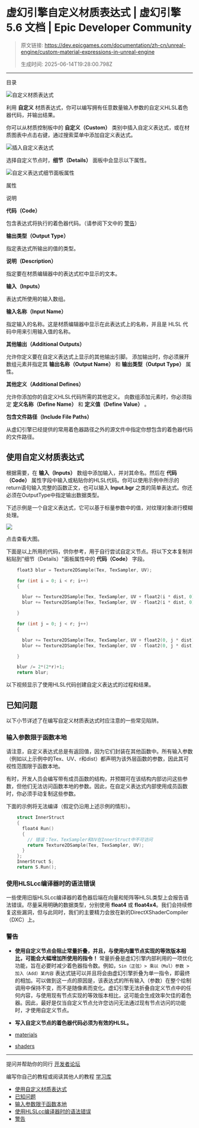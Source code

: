 # 虚幻引擎自定义材质表达式 | 虚幻引擎 5.6 文档 | Epic Developer Community

> 原文链接: https://dev.epicgames.com/documentation/zh-cn/unreal-engine/custom-material-expressions-in-unreal-engine
> 
> 生成时间: 2025-06-14T19:28:00.798Z

---

目录

![自定义材质表达式](https://dev.epicgames.com/community/api/documentation/image/3bf7ad25-8312-418b-bca4-b90b7c557bdd?resizing_type=fill&width=1920&height=335)

利用 **自定义** 材质表达式，你可以编写拥有任意数量输入参数的自定义HLSL着色器代码，并输出结果。

你可以从材质控制板中的 **自定义（Custom）** 类别中插入自定义表达式，或在材质图表中点击右键，通过搜索菜单中添加自定义表达式。

![插入自定义表达式](https://d1iv7db44yhgxn.cloudfront.net/documentation/images/89155a29-b0e2-46f9-97c7-a58184bacf71/insert-custom-node.png)

选择自定义节点时，**细节（Details）** 面板中会显示以下属性。

![自定义表达式细节面板属性](https://d1iv7db44yhgxn.cloudfront.net/documentation/images/3a1ae3e4-c0b9-498c-aa69-9d3fd523439a/custom-expression-properties.png)

属性

说明

**代码（Code）**

包含表达式将执行的着色器代码。（请参阅下文中的 [警告](/documentation/zh-cn/unreal-engine/custom-material-expressions-in-unreal-engine#warnings)）

**输出类型（Output Type）**

指定表达式所输出的值的类型。

**说明（Description）**

指定要在材质编辑器中的表达式栏中显示的文本。

**输入（Inputs）**

表达式所使用的输入数组。

**输入名称（Input Name）**

指定输入的名称。这是材质编辑器中显示在此表达式上的名称，并且是 HLSL 代码中用来引用输入值的名称。

**其他输出（Additional Outputs）**

允许你定义要在自定义表达式上显示的其他输出引脚。 添加输出时，你必须展开数组元素并指定其 **输出名称（Output Name）** 和 **输出类型（Output Type）** 属性。

**其他定义（Additional Defines）**

允许你添加你的自定义HLSL代码所需的其他定义。 向数组添加元素时，你必须指定 **定义名称（Define Name）** 和 **定义值（Define Value）** 。

**包含文件路径（Include File Paths）**

从虚幻引擎已经提供的常用着色器路径之外的源文件中指定你想包含的着色器代码的文件路径。

## 使用自定义材质表达式

根据需要，在 **输入（Inputs）** 数组中添加输入，并对其命名。然后在 **代码（Code）** 属性字段中输入或粘贴你的HLSL代码。你可以使用示例中所示的return语句输入完整的函数正文，也可以输入 **Input.bgr** 之类的简单表达式。你还必须在OutputType中指定输出数据类型。

下述示例是一个自定义表达式，它可以基于标量参数中的值，对纹理对象进行模糊处理。

[![](https://d1iv7db44yhgxn.cloudfront.net/documentation/images/669e4adc-962c-4692-a459-71a1b45ec5e0/custom-blur-graph.png)](https://d1iv7db44yhgxn.cloudfront.net/documentation/images/669e4adc-962c-4692-a459-71a1b45ec5e0/custom-blur-graph.png)

点击查看大图。

下面是以上所用的代码，供你参考，用于自行尝试自定义节点。将以下文本复制并粘贴到"细节（Details）"面板属性中的 **代码（Code）** 字段。

```cpp
    float3 blur = Texture2DSample(Tex, TexSampler, UV);

    for (int i = 0; i < r; i++)
    {

      blur += Texture2DSample(Tex, TexSampler, UV + float2(i * dist, 0));
      blur += Texture2DSample(Tex, TexSampler, UV - float2(i * dist, 0));

    }

    for (int j = 0; j < r; j++)
    { 

      blur += Texture2DSample(Tex, TexSampler, UV + float2(0, j * dist));
      blur += Texture2DSample(Tex, TexSampler, UV - float2(0, j * dist));

    }

    blur /= 2*(2*r)+1;
    return blur;
```

以下视频显示了使用HLSL代码创建自定义表达式的过程和结果。

## 已知问题

以下小节详述了在编写自定义材质表达式时应注意的一些常见陷阱。

### 输入参数限于函数本地

请注意，自定义表达式总是有返回值，因为它们封装在其他函数中。所有输入参数（例如以上示例中的Tex、UV、r和dist）都声明为该外层函数的参数，因此其可视性范围限于函数本地。

有时，开发人员会编写带有成员函数的结构，并预期可在该结构内部访问这些参数，但他们无法访问函数本地的参数。因此，在自定义表达式内部使用成员函数时，你必须手动复制这些参数。

下面的示例将无法编译（假定仍沿用上述示例的情形）。

```cpp
	struct InnerStruct
	{
	  float4 Run()
	  {
		// 错误：Tex、TexSampler和UV在InnerStruct中不可访问
		return Texture2DSample(Tex, TexSampler, UV);
	  }
	};
	InnerStruct S;
	return S.Run();
```

### 使用HLSLcc编译器时的语法错误

一些使用旧版HLSLcc编译器的着色器后端在向量和矩阵等HLSL类型上会报告语法错误。尽量采用明确的数据类型，分别使用 **float4** 或 **float4x4**。我们会持续修复这些漏洞，但与此同时，我们的主要精力会放在新的DirectXShaderCompiler（DXC）上。

### 警告

-   **使用自定义节点会阻止常量折叠，并且，与使用内置节点实现的等效版本相比，可能会大幅增加所使用的指令！** 常量折叠是虚幻引擎内部利用的一项优化功能，旨在必要时减少着色器指令数。例如，`Sin（正弦）> 乘以（Mul）参数 > 加入（Add）某内容` 表达式链可以并且将会由虚幻引擎折叠为单一指令，即最终的相加。可以做到这一点的原因是，该表达式的所有输入（参数）在整个绘制调用中保持不变，而不是随像素而变化。虚幻引擎无法折叠自定义节点中的任何内容，与使用现有节点实现的等效版本相比，这可能会生成效率欠佳的着色器。因此，最好是仅当自定义节点允许您访问无法通过现有节点访问的功能时，才使用自定义节点。
-   **写入自定义节点的着色器代码必须为有效的HLSL。**

-   [materials](https://dev.epicgames.com/community/search?query=materials)
-   [shaders](https://dev.epicgames.com/community/search?query=shaders)

* * *

提问并帮助你的同行 [开发者论坛](https://forums.unrealengine.com/categories?tag=unreal-engine)

编写你自己的教程或阅读其他人的教程 [学习库](https://dev.epicgames.com/community/unreal-engine/learning)

-   [使用自定义材质表达式](/documentation/zh-cn/unreal-engine/custom-material-expressions-in-unreal-engine#%E4%BD%BF%E7%94%A8%E8%87%AA%E5%AE%9A%E4%B9%89%E6%9D%90%E8%B4%A8%E8%A1%A8%E8%BE%BE%E5%BC%8F)
-   [已知问题](/documentation/zh-cn/unreal-engine/custom-material-expressions-in-unreal-engine#%E5%B7%B2%E7%9F%A5%E9%97%AE%E9%A2%98)
-   [输入参数限于函数本地](/documentation/zh-cn/unreal-engine/custom-material-expressions-in-unreal-engine#%E8%BE%93%E5%85%A5%E5%8F%82%E6%95%B0%E9%99%90%E4%BA%8E%E5%87%BD%E6%95%B0%E6%9C%AC%E5%9C%B0)
-   [使用HLSLcc编译器时的语法错误](/documentation/zh-cn/unreal-engine/custom-material-expressions-in-unreal-engine#%E4%BD%BF%E7%94%A8hlslcc%E7%BC%96%E8%AF%91%E5%99%A8%E6%97%B6%E7%9A%84%E8%AF%AD%E6%B3%95%E9%94%99%E8%AF%AF)
-   [警告](/documentation/zh-cn/unreal-engine/custom-material-expressions-in-unreal-engine#%E8%AD%A6%E5%91%8A)